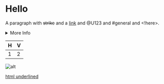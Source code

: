 # Hello

A paragraph with ~~strike~~ and a [link](https://example.com) and @U123 and #general and <!here>.

<details>
<summary>More Info</summary>

Hidden details paragraph.

</details>

| H | V |
| - | - |
| 1 | 2 |

![alt](https://example.com/img.png)

<u>html underlined</u>
